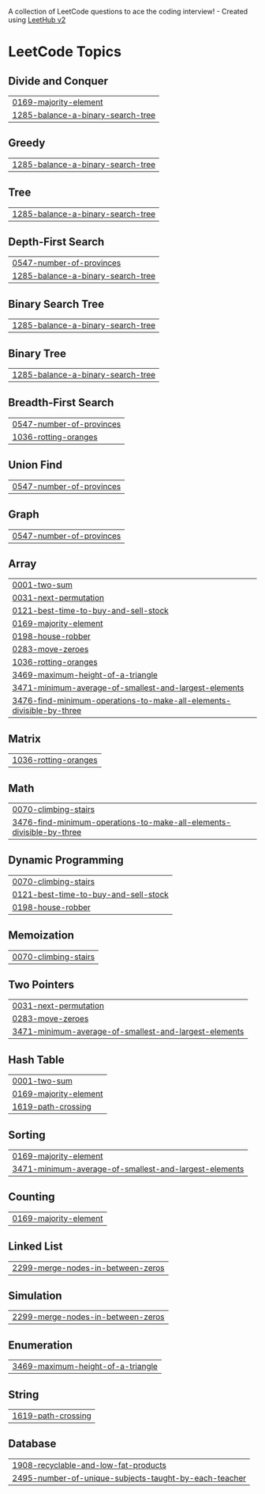 A collection of LeetCode questions to ace the coding interview! - Created using [LeetHub v2](https://github.com/arunbhardwaj/LeetHub-2.0)
<!---LeetCode Topics Start-->
# LeetCode Topics
## Divide and Conquer
|  |
| ------- |
| [0169-majority-element](https://github.com/mihirh19/leetcode_solution/tree/master/0169-majority-element) |
| [1285-balance-a-binary-search-tree](https://github.com/mihirh19/leetcode_solution/tree/master/1285-balance-a-binary-search-tree) |
## Greedy
|  |
| ------- |
| [1285-balance-a-binary-search-tree](https://github.com/mihirh19/leetcode_solution/tree/master/1285-balance-a-binary-search-tree) |
## Tree
|  |
| ------- |
| [1285-balance-a-binary-search-tree](https://github.com/mihirh19/leetcode_solution/tree/master/1285-balance-a-binary-search-tree) |
## Depth-First Search
|  |
| ------- |
| [0547-number-of-provinces](https://github.com/mihirh19/leetcode_solution/tree/master/0547-number-of-provinces) |
| [1285-balance-a-binary-search-tree](https://github.com/mihirh19/leetcode_solution/tree/master/1285-balance-a-binary-search-tree) |
## Binary Search Tree
|  |
| ------- |
| [1285-balance-a-binary-search-tree](https://github.com/mihirh19/leetcode_solution/tree/master/1285-balance-a-binary-search-tree) |
## Binary Tree
|  |
| ------- |
| [1285-balance-a-binary-search-tree](https://github.com/mihirh19/leetcode_solution/tree/master/1285-balance-a-binary-search-tree) |
## Breadth-First Search
|  |
| ------- |
| [0547-number-of-provinces](https://github.com/mihirh19/leetcode_solution/tree/master/0547-number-of-provinces) |
| [1036-rotting-oranges](https://github.com/mihirh19/leetcode_solution/tree/master/1036-rotting-oranges) |
## Union Find
|  |
| ------- |
| [0547-number-of-provinces](https://github.com/mihirh19/leetcode_solution/tree/master/0547-number-of-provinces) |
## Graph
|  |
| ------- |
| [0547-number-of-provinces](https://github.com/mihirh19/leetcode_solution/tree/master/0547-number-of-provinces) |
## Array
|  |
| ------- |
| [0001-two-sum](https://github.com/mihirh19/leetcode_solution/tree/master/0001-two-sum) |
| [0031-next-permutation](https://github.com/mihirh19/leetcode_solution/tree/master/0031-next-permutation) |
| [0121-best-time-to-buy-and-sell-stock](https://github.com/mihirh19/leetcode_solution/tree/master/0121-best-time-to-buy-and-sell-stock) |
| [0169-majority-element](https://github.com/mihirh19/leetcode_solution/tree/master/0169-majority-element) |
| [0198-house-robber](https://github.com/mihirh19/leetcode_solution/tree/master/0198-house-robber) |
| [0283-move-zeroes](https://github.com/mihirh19/leetcode_solution/tree/master/0283-move-zeroes) |
| [1036-rotting-oranges](https://github.com/mihirh19/leetcode_solution/tree/master/1036-rotting-oranges) |
| [3469-maximum-height-of-a-triangle](https://github.com/mihirh19/leetcode_solution/tree/master/3469-maximum-height-of-a-triangle) |
| [3471-minimum-average-of-smallest-and-largest-elements](https://github.com/mihirh19/leetcode_solution/tree/master/3471-minimum-average-of-smallest-and-largest-elements) |
| [3476-find-minimum-operations-to-make-all-elements-divisible-by-three](https://github.com/mihirh19/leetcode_solution/tree/master/3476-find-minimum-operations-to-make-all-elements-divisible-by-three) |
## Matrix
|  |
| ------- |
| [1036-rotting-oranges](https://github.com/mihirh19/leetcode_solution/tree/master/1036-rotting-oranges) |
## Math
|  |
| ------- |
| [0070-climbing-stairs](https://github.com/mihirh19/leetcode_solution/tree/master/0070-climbing-stairs) |
| [3476-find-minimum-operations-to-make-all-elements-divisible-by-three](https://github.com/mihirh19/leetcode_solution/tree/master/3476-find-minimum-operations-to-make-all-elements-divisible-by-three) |
## Dynamic Programming
|  |
| ------- |
| [0070-climbing-stairs](https://github.com/mihirh19/leetcode_solution/tree/master/0070-climbing-stairs) |
| [0121-best-time-to-buy-and-sell-stock](https://github.com/mihirh19/leetcode_solution/tree/master/0121-best-time-to-buy-and-sell-stock) |
| [0198-house-robber](https://github.com/mihirh19/leetcode_solution/tree/master/0198-house-robber) |
## Memoization
|  |
| ------- |
| [0070-climbing-stairs](https://github.com/mihirh19/leetcode_solution/tree/master/0070-climbing-stairs) |
## Two Pointers
|  |
| ------- |
| [0031-next-permutation](https://github.com/mihirh19/leetcode_solution/tree/master/0031-next-permutation) |
| [0283-move-zeroes](https://github.com/mihirh19/leetcode_solution/tree/master/0283-move-zeroes) |
| [3471-minimum-average-of-smallest-and-largest-elements](https://github.com/mihirh19/leetcode_solution/tree/master/3471-minimum-average-of-smallest-and-largest-elements) |
## Hash Table
|  |
| ------- |
| [0001-two-sum](https://github.com/mihirh19/leetcode_solution/tree/master/0001-two-sum) |
| [0169-majority-element](https://github.com/mihirh19/leetcode_solution/tree/master/0169-majority-element) |
| [1619-path-crossing](https://github.com/mihirh19/leetcode_solution/tree/master/1619-path-crossing) |
## Sorting
|  |
| ------- |
| [0169-majority-element](https://github.com/mihirh19/leetcode_solution/tree/master/0169-majority-element) |
| [3471-minimum-average-of-smallest-and-largest-elements](https://github.com/mihirh19/leetcode_solution/tree/master/3471-minimum-average-of-smallest-and-largest-elements) |
## Counting
|  |
| ------- |
| [0169-majority-element](https://github.com/mihirh19/leetcode_solution/tree/master/0169-majority-element) |
## Linked List
|  |
| ------- |
| [2299-merge-nodes-in-between-zeros](https://github.com/mihirh19/leetcode_solution/tree/master/2299-merge-nodes-in-between-zeros) |
## Simulation
|  |
| ------- |
| [2299-merge-nodes-in-between-zeros](https://github.com/mihirh19/leetcode_solution/tree/master/2299-merge-nodes-in-between-zeros) |
## Enumeration
|  |
| ------- |
| [3469-maximum-height-of-a-triangle](https://github.com/mihirh19/leetcode_solution/tree/master/3469-maximum-height-of-a-triangle) |
## String
|  |
| ------- |
| [1619-path-crossing](https://github.com/mihirh19/leetcode_solution/tree/master/1619-path-crossing) |
## Database
|  |
| ------- |
| [1908-recyclable-and-low-fat-products](https://github.com/mihirh19/leetcode_solution/tree/master/1908-recyclable-and-low-fat-products) |
| [2495-number-of-unique-subjects-taught-by-each-teacher](https://github.com/mihirh19/leetcode_solution/tree/master/2495-number-of-unique-subjects-taught-by-each-teacher) |
<!---LeetCode Topics End-->